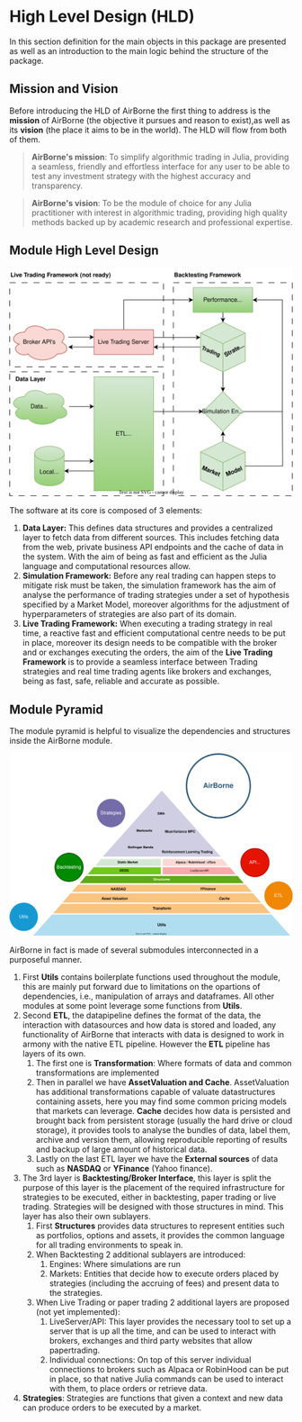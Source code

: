 
# High Level Design (HLD)
In this section definition for the main objects in this package are presented as well as an introduction to the main logic behind the structure of the package.


## Mission and Vision
Before introducing the HLD of AirBorne the first thing to address is the **mission** of AirBorne (the objective it pursues and reason to exist),as well as its **vision** (the place it aims to be in the world). The HLD will flow from both of them.

> **AirBorne's mission**: To simplify algorithmic trading in Julia, providing a seamless, friendly and effortless interface for any user to be able to test any investment strategy with the highest accuracy and transparency.

> **AirBorne's vision**: To be the module of choice for any Julia practitioner with interest in algorithmic trading, providing high quality methods backed up by academic research and professional expertise.

## Module High Level Design

![Software Architecture](./figures/SoftwareArchitecture.svg)

The software at its core is composed of 3 elements:

1. **Data Layer:** This defines data structures and provides a centralized layer to fetch data from different sources. This includes fetching data from the web, private business API endpoints and the cache of data in the system. With the aim of being as fast and efficient as the Julia language and computational resources allow.
2. **Simulation Framework:** Before any real trading can happen steps to mitigate risk must be taken, the simulation framework has the aim of analyse the performance of trading strategies under a set of hypothesis specified by a Market Model, moreover algorithms for the adjustment of hyperparameters of strategies are also part of its domain. 
3. **Live Trading Framework:** When executing a trading strategy in real time, a reactive fast and efficient computational centre needs to be put in place, moreover its design needs to be compatible with the broker and or exchanges executing the orders, the aim of the **Live Trading Framework** is to provide a seamless interface between Trading strategies and real time trading agents like brokers and exchanges, being as fast, safe, reliable and accurate as possible. 


## Module Pyramid
The module pyramid is helpful to visualize the dependencies and structures inside the AirBorne module. 

![ModulesOrganization](./figures/ModulesOrganization.svg)

AirBorne in fact is made of several submodules interconnected in a purposeful manner. 

1. First **Utils** contains boilerplate functions used throughout the module, this are mainly put forward due to limitations on the opartions of dependencies, i.e., manipulation of arrays and dataframes. All other modules at some point leverage some functions from **Utils**.
2. Second **ETL**, the datapipeline defines the format of the data, the interaction with datasources and how data is stored and loaded, any functionality of AirBorne that interacts with data is  designed to work in armony with the native ETL pipeline. However the **ETL** pipeline has layers of its own.
    1. The first one is **Transformation**: Where formats of data and common transformations are implemented
    2. Then in parallel we have **AssetValuation and Cache**. AssetValuation has additional transformations capable of valuate datastructures containing assets, here you may find some common pricing models that markets can leverage. **Cache** decides how data is persisted and brought back from persistent storage (usually the hard drive or cloud storage), it provides tools to analyse the bundles of data, label them, archive and version them, allowing reproducible reporting of results and backup of large amount of historical data.
    3. Lastly on the last ETL layer we have the **External sources** of data such as **NASDAQ** or **YFinance** (Yahoo finance).
3. The 3rd layer is **Backtesting/Broker Interface**, this layer is split the purpose of this layer is the placement of the required infrastructure for strategies to be executed, either in backtesting, paper trading or live trading. Strategies will be designed with those structures in mind. This layer has also their own sublayers.
    1. First **Structures** provides data structures to represent entities such as portfolios, options and assets, it provides the common language for all trading environments to speak in.
    2. When Backtesting 2 additional sublayers are introduced:
        1. Engines: Where simulations are run
        2. Markets: Entities that decide how to execute orders placed by strategies (including the accruing of fees) and present data to the strategies.
    3. When Live Trading or paper trading 2 additional layers are proposed (not yet implemented):
        1. LiveServer/API: This layer provides the necessary tool to set up a server that is up all the time, and can be used to interact with brokers, exchanges and third party websites that allow papertrading.
        2. Individual connections: On top of this server individual connections to brokers such as Alpaca or RobinHood can be put in place, so that native Julia commands can be used to interact with them, to place orders or retrieve data.
4. **Strategies**: Strategies are functions that given a context and new data can produce orders to be executed by a market.